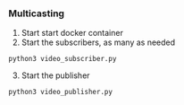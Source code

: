 ### Multicasting 
1. Start start docker container
2. Start the subscribers, as many as needed 
```
python3 video_subscriber.py
```

3. Start the publisher 
```
python3 video_publisher.py
```